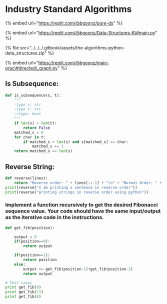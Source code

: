 # Industry Standard Algorithms

{% embed url="https://replit.com/@bgoonz/pure-ds" %}

{% embed url="https://replit.com/@bgoonz/Data-Structures-6\#main.py" %}

{% file src="../../../.gitbook/assets/the-algorithms-python-data\_structures.zip" %}

{% embed url="https://replit.com/@bgoonz/main-prac\#directed\_graph.py" %}

## Is Subsequence:

```python
def is_subsequence(s, t):
    """
    :type s: str
    :type t: str
    :rtype: bool
    """
    if len(s) > len(t):
        return False
    matched_s = 0
    for char in t:
        if matched_s < len(s) and s[matched_s] == char:
            matched_s += 1
    return matched_s == len(s)
```

## Reverse String:

```python
def reverse(lines):
    return "Reverse order: " + lines[::-1] + "\n" + "Normal Order: " + lines
print(reverse("I am printing a sentence in reverse order"))
print(reverse("printing strings in reverse order using python"))
```

### Implement a function recursively to get the desired Fibonacci sequence value. Your code should have the same input/output as the iterative code in the instructions.

```python
def get_fib(position):

    output = 0
    if(position==0):
        return output

    if(position==1):
        return position
    else:
        output += get_fib(position-1)+get_fib(position-2)
        return output

# Test cases
print get_fib(9)
print get_fib(11)
print get_fib(0)

```
